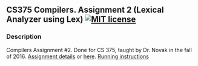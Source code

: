 ## CS375 Compilers. Assignment 2 (Lexical Analyzer using Lex) [![MIT license](https://img.shields.io/badge/license-MIT-lightgrey.svg)](https://https://raw.githubusercontent.com/qirh/CS375-assignment2/master/LICENSE)

### Description
Compilers Assignment #2. Done for CS 375, taught by Dr. Novak in the fall of 2016. [Assignment details](https://rawgit.com/qirh/CS375-assignment2/master/assignment2.html) or [here](https://www.cs.utexas.edu/users/novak/asg-lex.html). [Running instructions](https://raw.githubusercontent.com/qirh/375ass3/master/assignment/README.nl?token=ABRSCfQRlc4djBNveUtdK_ZBoGM1G4v9ks5akjerwA%3D%3D)

